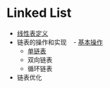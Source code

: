 # Linked List


- [线性表定义](introduction.md)
- 链表的操作和实现
    - [基本操作](operation.md)
    - [单链表](signal-linked-list.md)
    - 双向链表
    - 循环链表
- 链表优化
